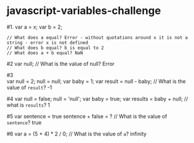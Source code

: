# javascript-variables-challenge

#1.
    var a = x;
    var b = 2;

    // What does a equal? Error - without quotations around x it is not a string - error x is not defined
    // What does b equal? b is equal to 2
    // What does a + b equal? NaN


#2
    var null;
    // What is the value of null? Error

#3  
    var null = 2;
    null = null;
    var baby = 1;
    var result = null - baby;
    // What is the value of `result`? -1

#4
    var null = false;
    null = 'null';
    var baby = true;
    var results = baby + null;
    // what is `results`? 1

#5
    var sentence = true
    sentence + false = ?
    // What is the value of `sentence`? true

#6
    var a = (5 + 4) * 2 / 0;
    // What is the value of `a`?  infinity

